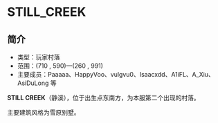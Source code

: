 # STILL\_CREEK

## 简介

* 类型：玩家村落
* 范围：\(710 , 590\)—\(260 , 991\)
* 主要成员：Paaaaa、HappyVoo、vulgvu0、Isaacxdd、A1iFL、A\_Xiu、AsiDuLong 等

**STILL CREEK**（静溪），位于出生点东南方，为本服第二个出现的村落。

主要建筑风格为雪原别墅。

